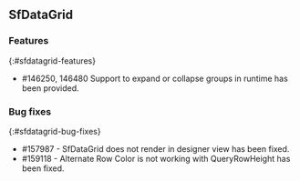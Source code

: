 ## SfDataGrid

### Features
{:#sfdatagrid-features}

*  \#146250, 146480 Support to expand or collapse groups in runtime has been provided. 

### Bug fixes
{:#sfdatagrid-bug-fixes}

*  \#157987 - SfDataGrid does not render in designer view has been fixed.
*  \#159118 - Alternate Row Color is not working with QueryRowHeight has been fixed.
